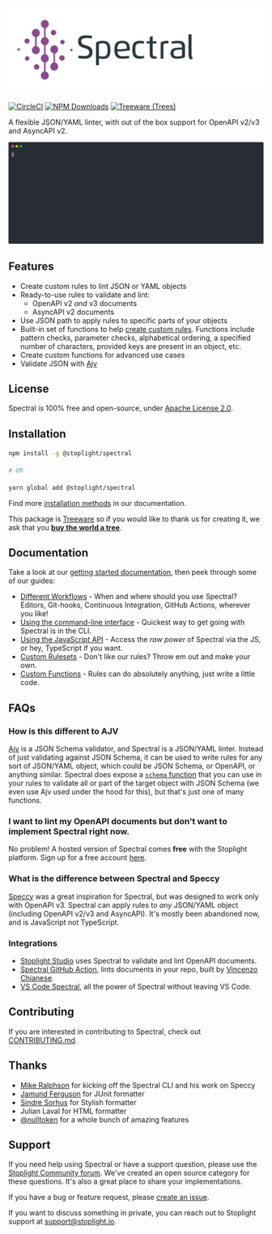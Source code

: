 ![Spectral logo](./docs/img/spectral-banner.png)

[![CircleCI](https://img.shields.io/circleci/build/github/stoplightio/spectral/master)](https://circleci.com/gh/stoplightio/spectral) [![NPM Downloads](https://img.shields.io/npm/dw/@stoplight/spectral?color=blue)](https://www.npmjs.com/package/@stoplight/spectral) [![Treeware (Trees)](https://img.shields.io/treeware/trees/stoplightio/spectral)](https://plant.treeware.earth/stoplightio/spectral)

A flexible JSON/YAML linter, with out of the box support for OpenAPI v2/v3 and AsyncAPI v2.

![Demo of Spectral linting an OpenAPI document from the CLI](./docs/img/demo.svg)

## Features

- Create custom rules to lint JSON or YAML objects
- Ready-to-use rules to validate and lint:
  - OpenAPI v2 _and_ v3 documents
  - AsyncAPI v2 documents
- Use JSON path to apply rules to specific parts of your objects
- Built-in set of functions to help [create custom rules](https://meta.stoplight.io/docs/spectral/docs/guides/4-custom-rulesets.md#adding-rules). Functions include pattern checks, parameter checks, alphabetical ordering, a specified number of characters, provided keys are present in an object, etc.
- Create custom functions for advanced use cases
- Validate JSON with [Ajv](https://www.npmjs.com/package/ajv)

## License

Spectral is 100% free and open-source, under [Apache License 2.0](LICENSE).

## Installation

```bash
npm install -g @stoplight/spectral

# OR

yarn global add @stoplight/spectral
```

Find more [installation methods](https://meta.stoplight.io/docs/spectral/docs/getting-started/2-installation.md) in our documentation.

This package is [Treeware](https://treeware.earth) so if you would like to thank us for creating it, we ask that you [**buy the world a tree**](https://plant.treeware.earth/stoplightio/spectral).

## Documentation

Take a look at our [getting started documentation](https://meta.stoplight.io/docs/spectral/docs/getting-started/concepts.md), then peek through some of our guides:

- [Different Workflows](https://meta.stoplight.io/docs/spectral/docs/guides/1-workflows.md) - When and where should you use Spectral? Editors, Git-hooks, Continuous Integration, GitHub Actions, wherever you like!
- [Using the command-line interface](https://meta.stoplight.io/docs/spectral/docs/guides/2-cli.md) - Quickest way to get going with Spectral is in the CLI.
- [Using the JavaScript API](https://meta.stoplight.io/docs/spectral/docs/guides/3-javascript.md) - Access the _raw power_ of Spectral via the JS, or hey, TypeScript if you want.
- [Custom Rulesets](https://meta.stoplight.io/docs/spectral/docs/guides/4-custom-rulesets.md) - Don't like our rules? Throw em out and make your own.
- [Custom Functions](https://meta.stoplight.io/docs/spectral/docs/guides/5-custom-functions.md) - Rules can do absolutely anything, just write a little code.

## FAQs

### How is this different to AJV

[Ajv](https://www.npmjs.com/package/ajv) is a JSON Schema validator, and Spectral is a JSON/YAML linter. Instead of just validating against JSON Schema, it can be used to write rules for any sort of JSON/YAML object, which could be JSON Schema, or OpenAPI, or anything similar. Spectral does expose a [`schema` function](https://meta.stoplight.io/docs/spectral/docs/reference/functions.md) that you can use in your rules to validate all or part of the target object with JSON Schema (we even use Ajv used under the hood for this), but that's just one of many functions.

### I want to lint my OpenAPI documents but don't want to implement Spectral right now.

No problem! A hosted version of Spectral comes **free** with the Stoplight platform. Sign up for a free account [here](https://stoplight.io/?utm_source=github&utm_campaign=spectral).

### What is the difference between Spectral and Speccy

[Speccy](https://github.com/wework/speccy) was a great inspiration for Spectral, but was designed to work only with OpenAPI v3. Spectral can apply rules to _any_ JSON/YAML object (including OpenAPI v2/v3 and AsyncAPI). It's mostly been abandoned now, and is JavaScript not TypeScript.

### Integrations

- [Stoplight Studio](https://stoplight.io/studio) uses Spectral to validate and lint OpenAPI documents.
- [Spectral GitHub Action](https://github.com/stoplightio/spectral-action), lints documents in your repo, built by [Vincenzo Chianese](https://github.com/XVincentX/).
- [VS Code Spectral](https://github.com/stoplightio/vscode-spectral), all the power of Spectral without leaving VS Code.

## Contributing

If you are interested in contributing to Spectral, check out [CONTRIBUTING.md](CONTRIBUTING.md).

## Thanks

- [Mike Ralphson](https://github.com/MikeRalphson) for kicking off the Spectral CLI and his work on Speccy
- [Jamund Ferguson](https://github.com/xjamundx) for JUnit formatter
- [Sindre Sorhus](https://github.com/sindresorhus) for Stylish formatter
- Julian Laval for HTML formatter
- [@nulltoken](https://github.com/nulltoken) for a whole bunch of amazing features

## Support

If you need help using Spectral or have a support question, please use the [Stoplight Community forum](https://community.stoplight.io). We've created an open source category for these questions. It's also a great place to share your implementations.

If you have a bug or feature request, please [create an issue](https://github.com/stoplightio/spectral/issues).

If you want to discuss something in private, you can reach out to Stoplight support at [support@stoplight.io](mailto:support@stoplight.io).

